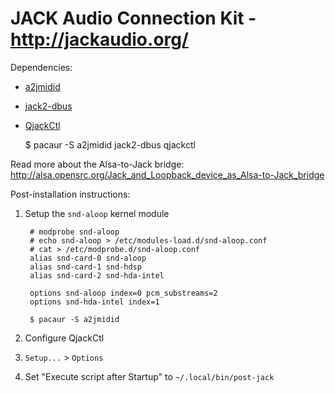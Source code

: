# JACK Audio Connection Kit - http://jackaudio.org/

Dependencies:

- [a2jmidid](http://home.gna.org/a2jmidid/)
- [jack2-dbus](http://jackaudio.org/)
- [QjackCtl](http://qjackctl.sourceforge.net/)

	$ pacaur -S a2jmidid jack2-dbus qjackctl

Read more about the Alsa-to-Jack bridge:
http://alsa.opensrc.org/Jack_and_Loopback_device_as_Alsa-to-Jack_bridge

Post-installation instructions:

1. Setup the `snd-aloop` kernel module

		# modprobe snd-aloop
		# echo snd-aloop > /etc/modules-load.d/snd-aloop.conf
		# cat > /etc/modprobe.d/snd-aloop.conf
		alias snd-card-0 snd-aloop
		alias snd-card-1 snd-hdsp
		alias snd-card-2 snd-hda-intel

		options snd-aloop index=0 pcm_substreams=2
		options snd-hda-intel index=1

		$ pacaur -S a2jmidid

2. Configure QjackCtl

  1. `Setup...` > `Options`
  2. Set "Execute script after Startup" to `~/.local/bin/post-jack`
